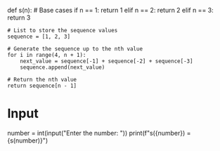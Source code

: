 def s(n):
    # Base cases
    if n == 1:
        return 1
    elif n == 2:
        return 2
    elif n == 3:
        return 3
    
    # List to store the sequence values
    sequence = [1, 2, 3]
    
    # Generate the sequence up to the nth value
    for i in range(4, n + 1):
        next_value = sequence[-1] + sequence[-2] + sequence[-3]
        sequence.append(next_value)
    
    # Return the nth value
    return sequence[n - 1]

# Input
number = int(input("Enter the number: "))
print(f"s({number}) = {s(number)}")
